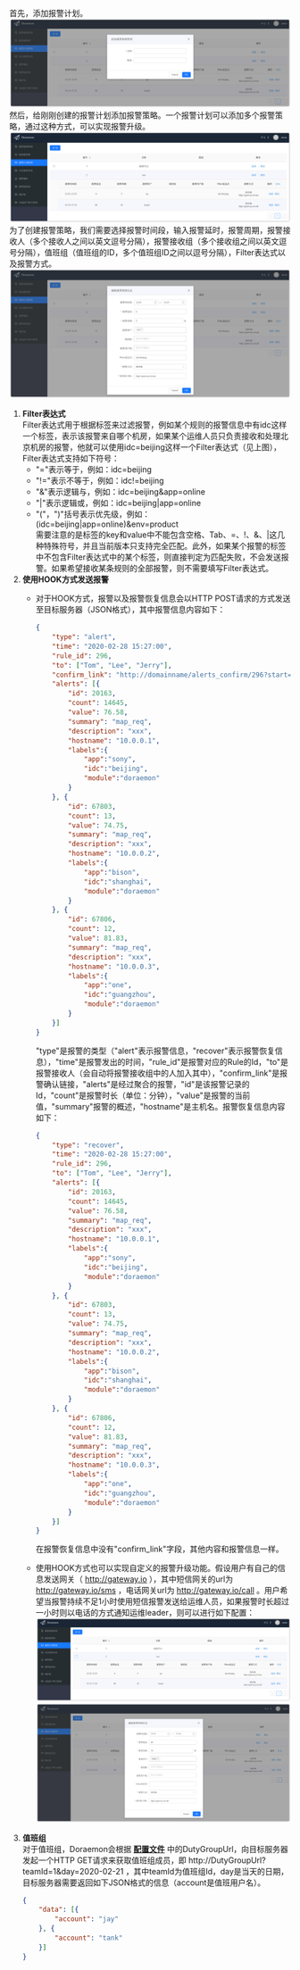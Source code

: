 首先，添加报警计划。  
![addStrategies](images/addStrategies.png)  
然后，给刚刚创建的报警计划添加报警策略。一个报警计划可以添加多个报警策略，通过这种方式，可以实现报警升级。  
![receivers](images/receivers.png)  
为了创建报警策略，我们需要选择报警时间段，输入报警延时，报警周期，报警接收人（多个接收人之间以英文逗号分隔），报警接收组（多个接收组之间以英文逗号分隔），值班组（值班组的ID，多个值班组ID之间以逗号分隔），Filter表达式以及报警方式。  
![receiveredit](images/receiveredit.png)  
1. **Filter表达式**  
Filter表达式用于根据标签来过滤报警，例如某个规则的报警信息中有idc这样一个标签，表示该报警来自哪个机房，如果某个运维人员只负责接收和处理北京机房的报警，他就可以使用idc=beijing这样一个Filter表达式（见上图），Filter表达式支持如下符号：
    - "="表示等于，例如：idc=beijing
    - "!="表示不等于，例如：idc!=beijing
    - "&"表示逻辑与，例如：idc=beijing&app=online
    - "|"表示逻辑或，例如：idc=beijing|app=online
    - "("，")"括号表示优先级，例如：(idc=beijing|app=online)&env=product  
需要注意的是标签的key和value中不能包含空格、Tab、=、!、&、|这几种特殊符号，并且当前版本只支持完全匹配。此外，如果某个报警的标签中不包含Filter表达式中的某个标签，则直接判定为匹配失败，不会发送报警。如果希望接收某条规则的全部报警，则不需要填写Filter表达式。
2. **使用HOOK方式发送报警**  
    - 对于HOOK方式，报警以及报警恢复信息会以HTTP POST请求的方式发送至目标服务器（JSON格式），其中报警信息内容如下：  
        ```json
        {
            "type": "alert",                                                 
            "time": "2020-02-28 15:27:00",                                   
            "rule_id": 296,                                                  
            "to": ["Tom", "Lee", "Jerry"],                                   
            "confirm_link": "http://domainname/alerts_confirm/296?start=1",  
            "alerts": [{                                                                                                                
                "id": 20163,                                                     
                "count": 14645,                                                  
                "value": 76.58,                                             
                "summary": "map_req",
                "description": "xxx",                                        
                "hostname": "10.0.0.1",
                "labels":{
                    "app":"sony",
                    "idc":"beijing",
                    "module":"doraemon"
                }
            }, {
                "id": 67803,
                "count": 13,
                "value": 74.75,
                "summary": "map_req",
                "description": "xxx",                                        
                "hostname": "10.0.0.2",
                "labels":{
                    "app":"bison",
                    "idc":"shanghai",
                    "module":"doraemon"
                }
            }, {
                "id": 67806,
                "count": 12,
                "value": 81.83,
                "summary": "map_req",
                "description": "xxx",                                        
                "hostname": "10.0.0.3",
                "labels":{
                    "app":"one",
                    "idc":"guangzhou",
                    "module":"doraemon"
                }
            }]
        }
        ```  
        "type"是报警的类型（"alert"表示报警信息，"recover"表示报警恢复信息），"time"是报警发出的时间，"rule_id"是报警对应的Rule的Id，"to"是报警接收人（会自动将报警接收组中的人加入其中），"confirm_link"是报警确认链接，"alerts"是经过聚合的报警，"id"是该报警记录的Id，"count"是报警时长（单位：分钟），"value"是报警的当前值，"summary"报警的概述，"hostname"是主机名。报警恢复信息内容如下：
        ```json
        {
            "type": "recover",                                                 
            "time": "2020-02-28 15:27:00",                                   
            "rule_id": 296,                                                  
            "to": ["Tom", "Lee", "Jerry"],                                   
            "alerts": [{                                                                                                                
                "id": 20163,                                                     
                "count": 14645,                                                  
                "value": 76.58,                                             
                "summary": "map_req",
                "description": "xxx",                                                                                
                "hostname": "10.0.0.1",
                "labels":{
                    "app":"sony",
                    "idc":"beijing",
                    "module":"doraemon"
                }
            }, {
                "id": 67803,
                "count": 13,
                "value": 74.75,
                "summary": "map_req",
                "description": "xxx",                                        
                "hostname": "10.0.0.2",
                "labels":{
                    "app":"bison",
                    "idc":"shanghai",
                    "module":"doraemon"
                }
            }, {
                "id": 67806,
                "count": 12,
                "value": 81.83,
                "summary": "map_req",
                "description": "xxx",                                        
                "hostname": "10.0.0.3",
                "labels":{
                    "app":"one",
                    "idc":"guangzhou",
                    "module":"doraemon"
                }
            }]
        }
        ```  
        在报警恢复信息中没有"confirm_link"字段，其他内容和报警信息一样。  
         
    - 使用HOOK方式也可以实现自定义的报警升级功能。假设用户有自己的信息发送网关（ http://gateway.io ），其中短信网关的url为 http://gateway.io/sms ，电话网关url为 http://gateway.io/call 。用户希望当报警持续不足1小时使用短信报警发送给运维人员，如果报警时长超过一小时则以电话的方式通知运维leader，则可以进行如下配置：  
      ![receiveredit](images/hookupgrade.png)  
      ![addstrategyexample](images/AddStragetyExample.png)
3. **值班组**  
    对于值班组，Doraemon会根据 **[配置文件](ConfigurationItemDescription-CN.md)** 中的DutyGroupUrl，向目标服务器发起一个HTTP GET请求来获取值班组成员，即 http://DutyGroupUrl?teamId=1&day=2020-02-21 ，其中teamId为值班组Id，day是当天的日期，目标服务器需要返回如下JSON格式的信息（account是值班用户名）。
    ```json
    {
        "data": [{
            "account": "jay"
        }, {
            "account": "tank"
        }]
    }
    ```
